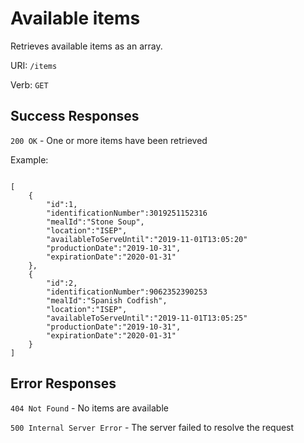 # Available items

Retrieves available items as an array.

URI: `/items`

Verb: `GET`

## Success Responses

`200 OK` - One or more items have been retrieved

Example:

```

[
    {
        "id":1,
        "identificationNumber":3019251152316
        "mealId":"Stone Soup",
        "location":"ISEP",
        "availableToServeUntil":"2019-11-01T13:05:20"
        "productionDate":"2019-10-31",
        "expirationDate":"2020-01-31"
    },
    {
        "id":2,
        "identificationNumber":9062352390253
        "mealId":"Spanish Codfish",
        "location":"ISEP",
        "availableToServeUntil":"2019-11-01T13:05:25"
        "productionDate":"2019-10-31",
        "expirationDate":"2020-01-31"
    }
]

```

## Error Responses

`404 Not Found` - No items are available

`500 Internal Server Error` - The server failed to resolve the request